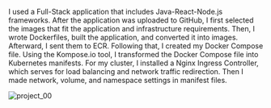  I used a Full-Stack application that includes Java-React-Node.js frameworks. After the application was uploaded to GitHub, I first selected the images that fit the application and infrastructure requirements. Then, I wrote Dockerfiles, built the application, and converted it into images. 
Afterward, I sent them to ECR. Following that, I created my Docker Compose file.
Using the Kompose.io tool, I transformed the Docker Compose file into Kubernetes manifests.
 For my cluster, I installed a  Nginx Ingress Controller, which serves for load balancing and network traffic redirection.
Then I made network, volume, and namespace settings in manifest files.

 


![project_00](https://github.com/msukrualev/BlueRentalCars/assets/121056799/d61a83d5-455d-4f13-adb1-1af9a5bd2b2e)
